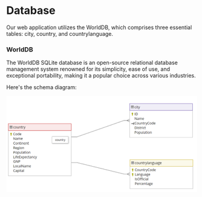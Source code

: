 # Database
Our web application utilizes the WorldDB, which comprises three essential tables: city, country, and countrylanguage. 

### WorldDB
The WorldDB SQLite database is an open-source relational database management system renowned for its simplicity, ease of use, and exceptional portability, making it a popular choice across various industries. 

Here's the schema diagram:

![World database diagram](../static/worlddb.png)
